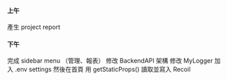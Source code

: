 
#### 上午
產生 project report
#### 下午
完成 sidebar menu （管理、報表）
修改 BackendAPI 架構
修改 MyLogger
加入 .env settings 然後在首頁 用 getStaticProps() 讀取並寫入 Recoil
